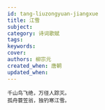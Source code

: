 ```yaml
---
id: tang-liuzongyuan-jiangxue
title: 江雪
subject: 
category: 诗词歌赋
tags: 
keywords: 
cover: 
authors: 柳宗元
created_when: 唐朝
updated_when: 
---
```


```
千山鸟飞绝，万径人踪灭。
孤舟蓑笠翁，独钓寒江雪。
```
